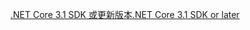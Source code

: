 [<span data-ttu-id="5f15b-101">.NET Core 3.1 SDK 或更新版本</span><span class="sxs-lookup"><span data-stu-id="5f15b-101">.NET Core 3.1 SDK or later</span></span>](https://dotnet.microsoft.com/download/dotnet-core/3.1)
